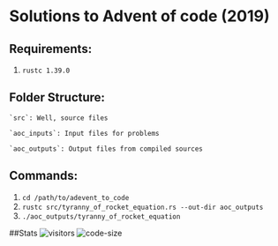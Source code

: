 # Solutions to Advent of code (2019)

## Requirements:
  1. `rustc 1.39.0`

## Folder Structure:
```
`src`: Well, source files

`aoc_inputs`: Input files for problems

`aoc_outputs`: Output files from compiled sources
```

## Commands:
1. `cd /path/to/adevent_to_code`
2. `rustc src/tyranny_of_rocket_equation.rs --out-dir aoc_outputs`
3. `./aoc_outputs/tyranny_of_rocket_equation`

##Stats
	![visitors](https://visitor-badge.glitch.me/badge?page_id=jayeshathila.advent_of_code_2019)		![code-size](https://img.shields.io/github/languages/code-size/jayeshathila/advent_of_code_2019)	